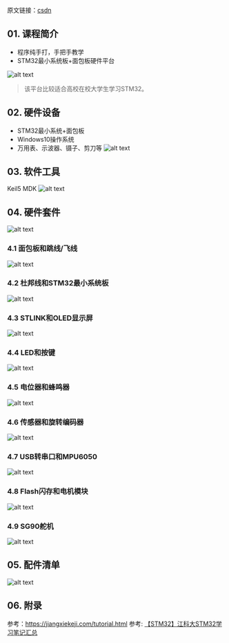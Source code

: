 原文链接：[csdn](https://blog.csdn.net/u010249597/article/details/134758736)

## 01. 课程简介
+ 程序纯手打，手把手教学
+ STM32最小系统板+面包板硬件平台

![alt text](assets/image.png)

> 该平台比较适合高校在校大学生学习STM32。

## 02. 硬件设备
+ STM32最小系统+面包板
+ Windows10操作系统
+ 万用表、示波器、镊子、剪刀等
![alt text](assets/image-1.png)

## 03. 软件工具
Keil5 MDK
![alt text](assets/image-2.png)

## 04. 硬件套件
![alt text](assets/image-3.png)

### 4.1 面包板和跳线/飞线
![alt text](assets/image-4.png)

### 4.2 杜邦线和STM32最小系统板
![alt text](assets/image-6.png)

### 4.3 STLINK和OLED显示屏
![alt text](assets/image-7.png)

### 4.4 LED和按键
![alt text](assets/image-8.png)

### 4.5 电位器和蜂鸣器
![alt text](assets/image-9.png)

### 4.6 传感器和旋转编码器
![alt text](assets/image-10.png)

### 4.7 USB转串口和MPU6050
![alt text](assets/image-11.png)

### 4.8 Flash闪存和电机模块
![alt text](assets/image-12.png)

### 4.9 SG90舵机
![alt text](assets/image-13.png)

## 05. 配件清单
![alt text](assets/image-14.png)

## 06. 附录
参考：https://jiangxiekeji.com/tutorial.html
参考: [【STM32】江科大STM32学习笔记汇总](https://blog.csdn.net/u010249597/article/details/134762513)